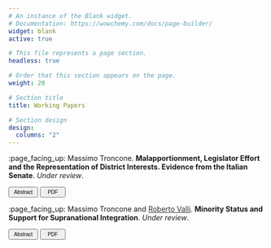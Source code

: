 ```yaml
---
# An instance of the Blank widget.
# Documentation: https://wowchemy.com/docs/page-builder/
widget: blank
active: true

# This file represents a page section.
headless: true

# Order that this section appears on the page.
weight: 20

# Section title
title: Working Papers

# Section design
design:
  columns: "2"
---
```


<p style="margin-bottom:0;">
:page_facing_up: Massimo Troncone. <b> Malapportionment, Legislator Effort and the Representation of District Interests. Evidence from the Italian Senate</b>. <em>Under review</em>.
</p> 
<p>
<link rel="stylesheet" href="https://cdnjs.cloudflare.com/ajax/libs/font-awesome/4.7.0/css/font-awesome.min.css">
<button class="btn btn-outline-primary my-1 mr-1 btn-sm" style="font-size:10px;height:21px;width:58px" onclick="myFunction()"> Abstract
</button>
<button class="btn btn-outline-primary my-1 mr-1 btn-sm" onclick="window.open('https://www.dropbox.com/scl/fi/yp000y5suek0lfs7zgk5c/troncone_malapp_ita.pdf?rlkey=ss2jqm0es9hw095ss23nmgt7t&dl=0', '_blank');" style="font-size:10px;height:21px;width:50px" type="button"><i class="fa fa-download" aria-hidden="true"></i> PDF</button>

<div id="myDIV2" style="display: none;"><p>This paper studies the effect of malapportionment on policymaking. I argue that in malapportioned chambers, policymaking is biased in favor of overrepresented districts via a mechanical and a behavioral effect. Using data on the Italian Senate and a regression discontinuity design, I first show that two-tier electoral systems can cause malapportionment by allowing districts with similar population size to elect a different number of legislators. I then demonstrate that the local interests of overrepresented districts receive disproportionately greater attention in bill sponsorship. The effect is driven not only by the election of the additional legislator but also by the increased activism of electorally vulnerable legislators from overrepresented districts. Both geographically targeted and sectoral bills contribute to this bias. The results demonstrate the political consequences of unequal geographic representation.
</p></div>

<script>
function myFunction() {
      var x = document.getElementById("myDIV2");
      if (x.style.display === "none") {
        x.style.display = "block";
      } else {
        x.style.display = "none";
      }
    }
</script>

</p>

<p style="margin-bottom:0;">
:page_facing_up: Massimo Troncone and <a style="color:#323232" href="https://www.robertovalli.com/"> Roberto Valli</a>. <b> Minority Status and Support for Supranational Integration</b>. <em>Under review</em>.
</p> 
<p>
<link rel="stylesheet" href="https://cdnjs.cloudflare.com/ajax/libs/font-awesome/4.7.0/css/font-awesome.min.css">
<button class="btn btn-outline-primary my-1 mr-1 btn-sm" style="font-size:10px;height:21px;width:58px" onclick="myFunction2()"> Abstract
</button>
<button class="btn btn-outline-primary my-1 mr-1 btn-sm" onclick="window.open('https://www.dropbox.com/scl/fi/kdmo0gnguq2qutzn3x20o/troncone_valli_minority_eu.pdf?rlkey=e11c0mihpb6zu23kzptgsrc0m&dl=0', '_blank');" style="font-size:10px;height:21px;width:50px" type="button"><i class="fa fa-download" aria-hidden="true"></i> PDF</button>

<div id="myDIV" style="display: none;"><p>This article proposes a novel theory of minority status and support for supranational integration. We argue that the gap in status and opportunities between majority and minority
individuals affects the evaluation of international institutions. Individuals whose socioeconomic status and opportunities are restricted because of minority traits are more dissatisfied
with national institutions and more favorable toward supranational integration than their
majority counterparts. We test our theory on the European Union, the most advanced case
of regional integration. Using different operationalizations of minority status and an exact
matching strategy we demonstrate a robust positive association between minority status and
support for supranational integration. Testing the mechanisms, we present evidence that integration in the host country and discrimination drive these effects.
</p></div>

<script>
function myFunction2() {
      var x = document.getElementById("myDIV");
      if (x.style.display === "none") {
        x.style.display = "block";
      } else {
        x.style.display = "none";
      }
    }
</script>
